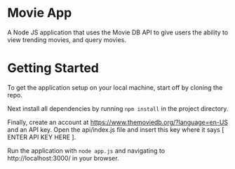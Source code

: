 # Movie App
A Node JS application that uses the Movie DB API to give users the ability to view trending movies, and query movies.

# Getting Started
To get the application setup on your local machine, start off by cloning the repo.

Next install all dependencies by running `npm install` in the project directory.

Finally, create an account at https://www.themoviedb.org/?language=en-US and an API key. Open the api/index.js file and insert this key where it says [ ENTER API KEY HERE ].

Run the application with `node app.js` and navigating to http://localhost:3000/ in your browser.
